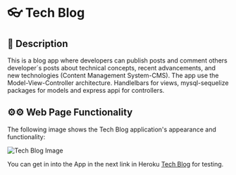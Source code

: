 #  👓 Tech Blog

## 📄 Description

This is a blog app where developers can publish posts and comment others developer´s posts about technical concepts, recent advancements, and new technologies (Content Management System-CMS). The app use the Model-View-Controller architecture. Handlelbars for views, mysql-sequelize packages for models and express appi for controllers.

## ⚙⚙ Web Page Functionality


The following image shows the Tech Blog application's appearance and functionality:

![Tech Blog Image](./public/img/techBlog.gif)

You can get in into the App in the next link in Heroku [Tech Blog](https://tech-blog-magg.herokuapp.com//) for testing.



